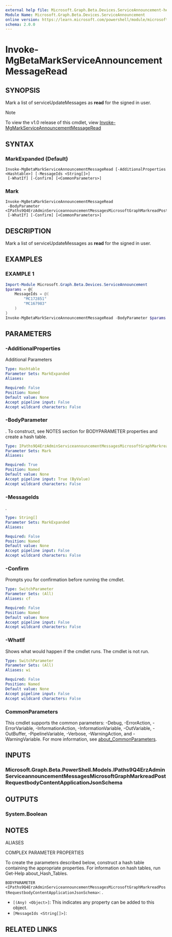 ```yaml
---
external help file: Microsoft.Graph.Beta.Devices.ServiceAnnouncement-help.xml
Module Name: Microsoft.Graph.Beta.Devices.ServiceAnnouncement
online version: https://learn.microsoft.com/powershell/module/microsoft.graph.beta.devices.serviceannouncement/invoke-mgbetamarkserviceannouncementmessageread
schema: 2.0.0
---
```


# Invoke-MgBetaMarkServiceAnnouncementMessageRead

## SYNOPSIS
Mark a list of serviceUpdateMessages as **read** for the signed in user.

> [!NOTE]
> To view the v1.0 release of this cmdlet, view [Invoke-MgMarkServiceAnnouncementMessageRead](/powershell/module/Microsoft.Graph.Devices.ServiceAnnouncement/Invoke-MgMarkServiceAnnouncementMessageRead?view=graph-powershell-v1.0)

## SYNTAX

### MarkExpanded (Default)
```
Invoke-MgBetaMarkServiceAnnouncementMessageRead [-AdditionalProperties <Hashtable>] [-MessageIds <String[]>]
 [-WhatIf] [-Confirm] [<CommonParameters>]
```

### Mark
```
Invoke-MgBetaMarkServiceAnnouncementMessageRead
 -BodyParameter <IPaths9Q4ErzAdminServiceannouncementMessagesMicrosoftGraphMarkreadPostRequestbodyContentApplicationJsonSchema>
 [-WhatIf] [-Confirm] [<CommonParameters>]
```

## DESCRIPTION
Mark a list of serviceUpdateMessages as **read** for the signed in user.

## EXAMPLES

### EXAMPLE 1
```powershell
Import-Module Microsoft.Graph.Beta.Devices.ServiceAnnouncement
$params = @{
	MessageIds = @(
		"MC172851"
		"MC167983"
	)
}
Invoke-MgBetaMarkServiceAnnouncementMessageRead -BodyParameter $params
```

## PARAMETERS

### -AdditionalProperties
Additional Parameters

```yaml
Type: Hashtable
Parameter Sets: MarkExpanded
Aliases:

Required: False
Position: Named
Default value: None
Accept pipeline input: False
Accept wildcard characters: False
```

### -BodyParameter
.
To construct, see NOTES section for BODYPARAMETER properties and create a hash table.

```yaml
Type: IPaths9Q4ErzAdminServiceannouncementMessagesMicrosoftGraphMarkreadPostRequestbodyContentApplicationJsonSchema
Parameter Sets: Mark
Aliases:

Required: True
Position: Named
Default value: None
Accept pipeline input: True (ByValue)
Accept wildcard characters: False
```

### -MessageIds
.

```yaml
Type: String[]
Parameter Sets: MarkExpanded
Aliases:

Required: False
Position: Named
Default value: None
Accept pipeline input: False
Accept wildcard characters: False
```

### -Confirm
Prompts you for confirmation before running the cmdlet.

```yaml
Type: SwitchParameter
Parameter Sets: (All)
Aliases: cf

Required: False
Position: Named
Default value: None
Accept pipeline input: False
Accept wildcard characters: False
```

### -WhatIf
Shows what would happen if the cmdlet runs.
The cmdlet is not run.

```yaml
Type: SwitchParameter
Parameter Sets: (All)
Aliases: wi

Required: False
Position: Named
Default value: None
Accept pipeline input: False
Accept wildcard characters: False
```

### CommonParameters
This cmdlet supports the common parameters: -Debug, -ErrorAction, -ErrorVariable, -InformationAction, -InformationVariable, -OutVariable, -OutBuffer, -PipelineVariable, -Verbose, -WarningAction, and -WarningVariable. For more information, see [about_CommonParameters](http://go.microsoft.com/fwlink/?LinkID=113216).

## INPUTS

### Microsoft.Graph.Beta.PowerShell.Models.IPaths9Q4ErzAdminServiceannouncementMessagesMicrosoftGraphMarkreadPostRequestbodyContentApplicationJsonSchema
## OUTPUTS

### System.Boolean
## NOTES

ALIASES

COMPLEX PARAMETER PROPERTIES

To create the parameters described below, construct a hash table containing the appropriate properties. For information on hash tables, run Get-Help about_Hash_Tables.


`BODYPARAMETER <IPaths9Q4ErzAdminServiceannouncementMessagesMicrosoftGraphMarkreadPostRequestbodyContentApplicationJsonSchema>`: .
  - `[(Any) <Object>]`: This indicates any property can be added to this object.
  - `[MessageIds <String[]>]`: 

## RELATED LINKS
